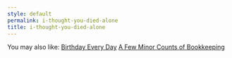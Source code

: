 ```yaml
---
style: default
permalink: i-thought-you-died-alone
title: i-thought-you-died-alone
---
```

You may also like:
[Birthday Every Day](http://scp-wiki.net/birthday-every-day)
[A Few Minor Counts of Bookkeeping](http://scp-wiki.net/classicalinterlude3)